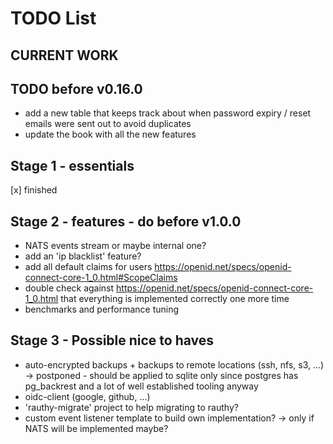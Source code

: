 # TODO List

## CURRENT WORK

## TODO before v0.16.0

- add a new table that keeps track about when password expiry / reset emails were sent out to avoid duplicates
- update the book with all the new features

## Stage 1 - essentials

[x] finished

## Stage 2 - features - do before v1.0.0

- NATS events stream or maybe internal one?
- add an 'ip blacklist' feature?
- add all default claims for users https://openid.net/specs/openid-connect-core-1_0.html#ScopeClaims
- double check against https://openid.net/specs/openid-connect-core-1_0.html that everything is implemented correctly one more time
- benchmarks and performance tuning

## Stage 3 - Possible nice to haves

- auto-encrypted backups + backups to remote locations (ssh, nfs, s3, ...) -> postponed - should be applied to sqlite only
since postgres has pg_backrest and a lot of well established tooling anyway
- oidc-client (google, github, ...)
- 'rauthy-migrate' project to help migrating to rauthy?
- custom event listener template to build own implementation? -> only if NATS will be implemented maybe?

